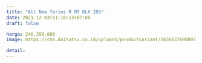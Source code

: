 ```yaml
---
title: "All New Terios R MT DLX IDS"
date: 2021-12-03T11:18:13+07:00
draft: false

harga: 246,350,000
image: https://cms.daihatsu.co.id/uploads/productvariant/1636637690897.png

detail: 
---
```


